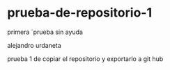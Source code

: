 # prueba-de-repositorio-1
primera ´prueba sin ayuda

alejandro urdaneta

prueba 1 de copiar el repositorio y exportarlo a git hub